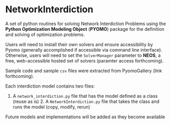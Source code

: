 # NetworkInterdiction
A set of python routines for solving Network Interdiction Problems using the __Python Optimization Modeling Object__ (__PYOMO__) package for the definition and solving of optimization problems.

Users will need to install their own solvers and ensure accessibility by Pyomo (generally accomplished if accessible via command line interface). Otherwise, users will need to set the `SolverManager` parameter to __NEOS__, a free, web-accessible hosted set of solvers (paramter access forthcoming).

Sample code and sample `csv` files were extracted from PyomoGallery (link forthcoming).

Each interdiction model contains two files:
  1. A `network_interdiction.py` file that has the model defined as a class (reuse as is)
	2. A `NetworkInterdiction.py` file that takes the class and runs the model (copy, modify, rerun)

Future models and implementations will be added as they become available

